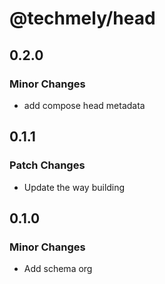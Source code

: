 # @techmely/head

## 0.2.0

### Minor Changes

- add compose head metadata

## 0.1.1

### Patch Changes

- Update the way building

## 0.1.0

### Minor Changes

- Add schema org
